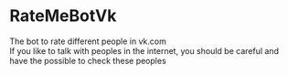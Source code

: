 # RateMeBotVk

The bot to rate different people in vk.com\
If you like to talk with peoples in the internet, you should be careful and have the possible to check these peoples
